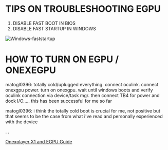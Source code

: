 # TIPS ON TROUBLESHOOTING EGPU

1. DISABLE FAST BOOT IN BIOS
2. DISABLE FAST STARTUP IN WINDOWS

![Windows-faststartup](https://github.com/davidteosk/Onexplayer-X1-EGPU-Guide/assets/12351598/91c41ad9-6522-45ee-bdab-a53278fe26ff)


# HOW TO TURN ON EGPU / ONEXEGPU

matogl0396: totally cold/uplugged everything. connect oculink. connect onexgpu power. turn on onexgpu. wait until windows boots and verify oculink connection via device/task mgr. then connect TB4 for power and dock I/O..... this has been successful for me so far

matogl0396: i think the totally cold boot is crucial for me, not positive but that seems to be the case from what i've read and personally experienced with the device

.
.

[Onexplayer X1 and EGPU Guide](../main/README.md)
